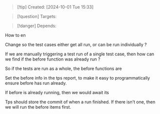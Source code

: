 
>[!tip] Created: [2024-10-01 Tue 15:33]

>[!question] Targets: 

>[!danger] Depends: 

How to en

Change so the test cases either get all run, or can be run individually ?

If we are manually triggering a test run of a single test case, then how can we find if the before function was already run ?

So if the tests are run as a whole, the before functions are 

Set the before info in the tps report, to make it easy to programmatically ensure before has run already.

If before is already running, then we would await its 

Tps should store the commit of when a run finished.  If there isn't one, then we will run the before items first.
